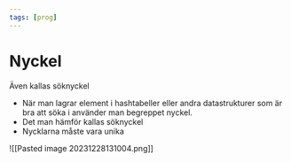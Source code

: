 ```yaml
---
tags: [prog]
---
```


# Nyckel 

Även kallas söknyckel

- När man lagrar element i hashtabeller eller andra datastrukturer som är bra att söka i använder man begreppet nyckel.
- Det man hämför kallas söknyckel
- Nycklarna måste vara unika

![[Pasted image 20231228131004.png]]
